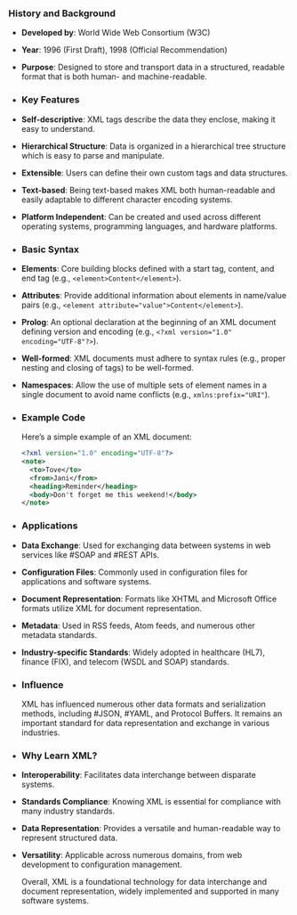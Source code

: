 ### **History and Background**
- **Developed by**: World Wide Web Consortium (W3C)
- **Year**: 1996 (First Draft), 1998 (Official Recommendation)
- **Purpose**: Designed to store and transport data in a structured, readable format that is both human- and machine-readable.
- ### **Key Features**
- **Self-descriptive**: XML tags describe the data they enclose, making it easy to understand.
- **Hierarchical Structure**: Data is organized in a hierarchical tree structure which is easy to parse and manipulate.
- **Extensible**: Users can define their own custom tags and data structures.
- **Text-based**: Being text-based makes XML both human-readable and easily adaptable to different character encoding systems.
- **Platform Independent**: Can be created and used across different operating systems, programming languages, and hardware platforms.
- ### **Basic Syntax**
- **Elements**: Core building blocks defined with a start tag, content, and end tag (e.g., `<element>Content</element>`).
- **Attributes**: Provide additional information about elements in name/value pairs (e.g., `<element attribute="value">Content</element>`).
- **Prolog**: An optional declaration at the beginning of an XML document defining version and encoding (e.g., `<?xml version="1.0" encoding="UTF-8"?>`).
- **Well-formed**: XML documents must adhere to syntax rules (e.g., proper nesting and closing of tags) to be well-formed.
- **Namespaces**: Allow the use of multiple sets of element names in a single document to avoid name conflicts (e.g., `xmlns:prefix="URI"`).
- ### **Example Code**
  
  Here’s a simple example of an XML document:
  
  ```xml
  <?xml version="1.0" encoding="UTF-8"?>
  <note>
    <to>Tove</to>
    <from>Jani</from>
    <heading>Reminder</heading>
    <body>Don't forget me this weekend!</body>
  </note>
  ```
- ### **Applications**
- **Data Exchange**: Used for exchanging data between systems in web services like #SOAP and #REST APIs.
- **Configuration Files**: Commonly used in configuration files for applications and software systems.
- **Document Representation**: Formats like XHTML and Microsoft Office formats utilize XML for document representation.
- **Metadata**: Used in RSS feeds, Atom feeds, and numerous other metadata standards.
- **Industry-specific Standards**: Widely adopted in healthcare (HL7), finance (FIX), and telecom (WSDL and SOAP) standards.
- ### **Influence**
  
  XML has influenced numerous other data formats and serialization methods, including #JSON, #YAML, and Protocol Buffers. It remains an important standard for data representation and exchange in various industries.
- ### **Why Learn XML?**
- **Interoperability**: Facilitates data interchange between disparate systems.
- **Standards Compliance**: Knowing XML is essential for compliance with many industry standards.
- **Data Representation**: Provides a versatile and human-readable way to represent structured data.
- **Versatility**: Applicable across numerous domains, from web development to configuration management.
  
  Overall, XML is a foundational technology for data interchange and document representation, widely implemented and supported in many software systems.